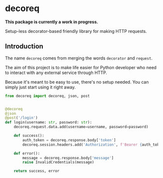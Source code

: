 # decoreq

**This package is currently a work in progress.**

Setup-less decorator-based friendly library for making HTTP requests.

## Introduction

The name `decoreq` comes from merging the words `decorator` and `request`.

The aim of this project is to make life easier for Python developer
who need to interact with any external service through HTTP.

Because it's meant to be easy to use, there's no setup needed. You can simply just start using it right away.

```python
from decoreq import decoreq, json, post


@decoreq
@json
@post('/login')
def login(username: str, password: str):
    decoreq.request.data.add(username=username, password=password)

    def success():
        auth_token = decoreq.response.body['token']
        decoreq.session.headers.add('Authorization', f'Bearer {auth_token}')

    def error():
        message = decoreq.response.body['message']
        raise InvalidCredentials(message)

    return success, error
```